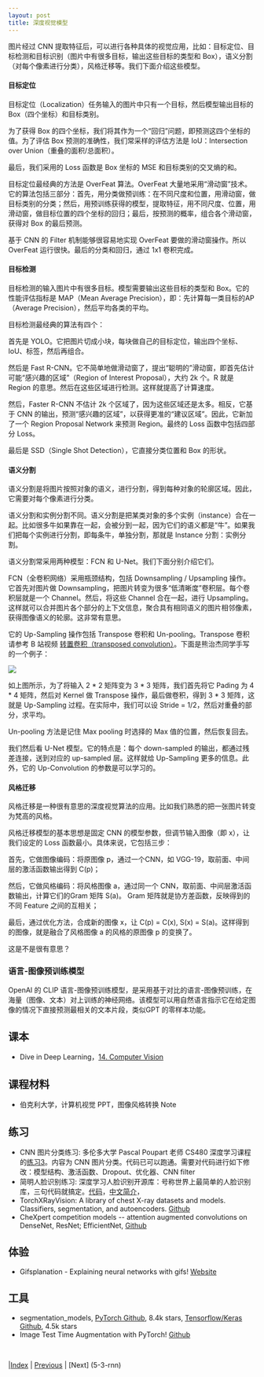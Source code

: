 ```yaml
---
layout: post
title: 深度视觉模型
---
```


图片经过 CNN 提取特征后，可以进行各种具体的视觉应用，比如：目标定位、目标检测和目标识别（图片中有很多目标，输出这些目标的类型和 Box），语义分割（对每个像素进行分类），风格迁移等。我们下面介绍这些模型。

#### 目标定位

目标定位（Localization）任务输入的图片中只有一个目标，然后模型输出目标的 Box（四个坐标）和目标类别。

为了获得 Box 的四个坐标，我们将其作为一个“回归”问题，即预测这四个坐标的值。为了评估 Box 预测的准确性，我们常采样的评估方法是 IoU：Intersection over Union（重叠的面积/总面积）。

最后，我们采用的 Loss 函数是 Box 坐标的 MSE 和目标类别的交叉熵的和。

目标定位最经典的方法是 OverFeat 算法。OverFeat 大量地采用“滑动窗”技术。它的算法包括三部分：首先，用分类做预训练：在不同尺度和位置，用滑动窗，做目标类别的分类；然后，用预训练获得的模型，提取特征，用不同尺度、位置，用滑动窗，做目标位置的四个坐标的回归；最后，按预测的概率，组合各个滑动窗，获得对 Box 的最后预测。

基于 CNN 的 Filter 机制能够很容易地实现 OverFeat 要做的滑动窗操作。所以 OverFeat 运行很快。最后的分类和回归，通过 1x1 卷积完成。

#### 目标检测

目标检测的输入图片中有很多目标。模型需要输出这些目标的类型和 Box。它的性能评估指标是 MAP（Mean Average Precision），即：先计算每一类目标的AP（Average Precision），然后平均各类的平均。

目标检测最经典的算法有四个：

首先是 YOLO。它把图片切成小块，每块做自己的目标定位，输出四个坐标、IoU、标签，然后再组合。

然后是 Fast R-CNN。它不简单地做滑动窗了，提出“聪明的”滑动窗，即首先估计可能“感兴趣的区域”（Region of Interest Proposal），大约 2k 个。R 就是 Region 的意思。然后在这些区域进行检测。这样就提高了计算速度。

然后，Faster R-CNN 不估计 2k 个区域了，因为这些区域还是太多。相反，它基于 CNN 的输出，预测“感兴趣的区域”，以获得更准的“建议区域”。因此，它新加了一个 Region Proposal Network 来预测 Region。最终的 Loss 函数中包括四部分 Loss。

最后是 SSD（Single Shot Detection），它直接分类位置和 Box 的形状。

#### 语义分割

语义分割是将图片按照对象的语义，进行分割，得到每种对象的轮廓区域。因此，它需要对每个像素进行分类。

语义分割和实例分割不同。语义分割是把某类对象的多个实例（instance）合在一起。比如很多牛如果靠在一起，会被分到一起，因为它们的语义都是“牛”。如果我们把每个实例进行分割，即每条牛，单独分割，那就是 Instance 分割：实例分割。

语义分割常采用两种模型：FCN 和 U-Net。我们下面分别介绍它们。

FCN（全卷积网络）采用瓶颈结构，包括 Downsampling / Upsampling 操作。它首先对图片做 Downsampling，把图片转变为很多“低清晰度”卷积层。每个卷积层就是一个 Channel。然后，将这些 Channel 合在一起，进行 Upsampling。这样就可以合并图片各个部分的上下文信息，聚合具有相同语义的图片相邻像素，获得图像语义的轮廓。这非常有意思。

它的 Up-Sampling 操作包括 Transpose 卷积和 Un-pooling。Transpose 卷积请参考 B 站视频 [转置卷积（transposed convolution）](https://www.bilibili.com/video/BV1mh411J7U4/)。下面是熊治杰同学手写的一个例子：

![](fig/trans-conv.png)

如上图所示，为了将输入 2 * 2 矩阵变为 3 * 3 矩阵，我们首先将它 Pading 为 4 * 4 矩阵，然后对 Kernel 做 Transpose 操作，最后做卷积，得到 3 * 3 矩阵，这就是 Up-Sampling 过程。在实际中，我们可以设 Stride = 1/2，然后对重叠的部分，求平均。

Un-pooling 方法是记住 Max pooling 时选择的 Max 值的位置，然后恢复回去。

我们然后看 U-Net 模型。它的特点是：每个 down-sampled 的输出，都通过残差连接，送到对应的 up-sampled 层。这样就给 Up-Sampling 更多的信息。此外，它的 Up-Convolution 的参数是可以学习的。

#### 风格迁移

风格迁移是一种很有意思的深度视觉算法的应用。比如我们熟悉的把一张图片转变为梵高的风格。

风格迁移模型的基本思想是固定 CNN 的模型参数，但调节输入图像（即 x），让我们设定的 Loss 函数最小。具体来说，它包括三步：

首先，它做图像编码：将原图像 p，通过一个CNN，如 VGG-19，取前面、中间层的激活函数输出得到 C(p)；

然后，它做风格编码：将风格图像 a，通过同一个 CNN，取前面、中间层激活函数输出，计算它们的Gram 矩阵 S(a)。 Gram 矩阵就是协方差函数，反映得到的不同 Feature 之间的互相关；

最后，通过优化方法，合成新的图像 x，让 C(p) = C(x), S(x) = S(a)。这样得到的图像，就是融合了风格图像 a 的风格的原图像 p 的变换了。

这是不是很有意思？

### 语言-图像预训练模型

OpenAI 的 CLIP 语言-图像预训练模型，是采用基于对比的语言-图像预训练，在海量（图像、文本）对上训练的神经网络。该模型可以用自然语言指示它在给定图像的情况下直接预测最相关的文本片段，类似GPT 的零样本功能。

## 课本

- Dive in Deep Learning，[14. Computer Vision](https://d2l.ai/chapter_computer-vision/index.html)

## 课程材料

- 伯克利大学，计算机视觉 PPT，图像风格转换 Note

## 练习

- CNN 图片分类练习: 多伦多大学 Pascal Poupart 老师 CS480 深度学习课程的[练习3](https://cs.uwaterloo.ca/~ppoupart/teaching/cs480-winter23/assignments.html)。内容为 CNN 图片分类。代码已可以跑通。需要对代码进行如下修改：模型结构、激活函数、Dropout、优化器、CNN filter
- 简明人脸识别练习: 深度学习人脸识别开源库：号称世界上最简单的人脸识别库，三句代码就搞定。[代码](https://github.com/ageitgey/face_recognition)，[中文简介](https://github.com/ageitgey/face_recognition/blob/master/README_Simplified_Chinese.md)，
- TorchXRayVision: A library of chest X-ray datasets and models. Classifiers, segmentation, and autoencoders. [Github](https://github.com/mlmed/torchxrayvision)
- CheXpert competition models -- attention augmented convolutions on DenseNet, ResNet; EfficientNet, [Github](https://github.com/kamenbliznashki/chexpert)

## 体验

- Gifsplanation - Explaining neural networks with gifs! [Website](https://mlmed.org/gifsplanation/)

## 工具

- segmentation_models, [PyTorch Github](https://github.com/qubvel/segmentation_models.pytorch), 8.4k stars, [Tensorflow/Keras Github](https://github.com/qubvel/segmentation_models), 4.5k stars
- Image Test Time Augmentation with PyTorch! [Github](https://github.com/qubvel/ttach)


<br/>

|[Index](./) | [Previous](3-3-cnn) | [Next] (5-3-rnn)
